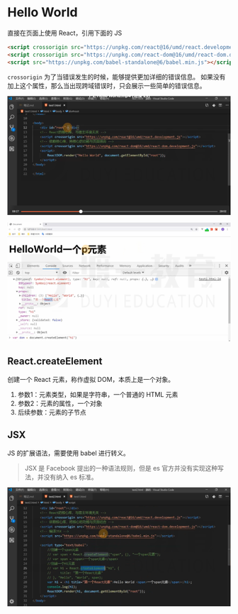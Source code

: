 # Hello World

直接在页面上使用 React，引用下面的 JS

```html
<script crossorigin src="https://unpkg.com/react@16/umd/react.development.js"></script>
<script crossorigin src="https://unpkg.com/react-dom@16/umd/react-dom.development.js"></script>
<script src="https://unpkg.com/babel-standalone@6/babel.min.js"></script>
```

`crossorigin` 为了当错误发生的时候，能够提供更加详细的错误信息。
如果没有加上这个属性，那么当出现跨域错误时，只会展示一些简单的错误信息。

![](截图/2022-04-12_21:43:44.png)

![](截图/2022-04-12_21:48:16.png)

## React.createElement

创建一个 React 元素，称作虚拟 DOM，本质上是一个对象。

1. 参数1：元素类型，如果是字符串，一个普通的 HTML 元素
2. 参数2：元素的属性，一个对象
3. 后续参数：元素的子节点

## JSX

JS 的扩展语法，需要使用 babel 进行转义。

> JSX 是 Facebook 提出的一种语法规则，但是 es 官方并没有实现这种写法，并没有纳入 es 标准。


![](截图/2022-04-12_21:54:27.png)